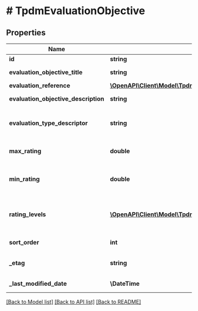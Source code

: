 # # TpdmEvaluationObjective

## Properties

Name | Type | Description | Notes
------------ | ------------- | ------------- | -------------
**id** | **string** |  | [optional]
**evaluation_objective_title** | **string** | The name or title of the evaluation Objective. |
**evaluation_reference** | [**\OpenAPI\Client\Model\TpdmEvaluationReference**](TpdmEvaluationReference.md) |  |
**evaluation_objective_description** | **string** | The long description of the Evaluation Objective. | [optional]
**evaluation_type_descriptor** | **string** | The type of the evaluation Objective (e.g., observation, principal, peer, student survey, student growth). | [optional]
**max_rating** | **double** | The maximum summary numerical rating or score for the evaluation Objective. | [optional]
**min_rating** | **double** | The minimum summary numerical rating or score for the evaluation Objective. If omitted, assumed to be 0.0. | [optional]
**rating_levels** | [**\OpenAPI\Client\Model\TpdmEvaluationObjectiveRatingLevel[]**](TpdmEvaluationObjectiveRatingLevel.md) | An unordered collection of evaluationObjectiveRatingLevels. The descriptive level(s) of ratings (cut scores) for evaluation Objective. | [optional]
**sort_order** | **int** | The sort order of this Evaluation Objective. | [optional]
**_etag** | **string** | A unique system-generated value that identifies the version of the resource. | [optional]
**_last_modified_date** | **\DateTime** | The date and time the resource was last modified. | [optional]

[[Back to Model list]](../../README.md#models) [[Back to API list]](../../README.md#endpoints) [[Back to README]](../../README.md)
